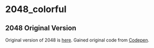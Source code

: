 # 2048_colorful

## 2048 Original Version
Original version of 2048 is [here](https://play2048.co/). Gained original code from [Codepen](https://codepen.io/camsong/pen/wcKrg).
